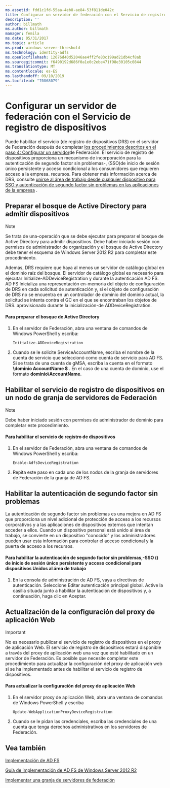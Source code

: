 ```yaml
---
ms.assetid: fdd1c1fd-55aa-4eb8-ae84-53f811de042c
title: Configurar un servidor de federación con el Servicio de registro de dispositivos
description: ''
author: billmath
ms.author: billmath
manager: femila
ms.date: 05/31/2017
ms.topic: article
ms.prod: windows-server-threshold
ms.technology: identity-adfs
ms.openlocfilehash: 12676d40d52046ae4ff2fe83c199ad21db4cf8ab
ms.sourcegitcommit: f6490192d686f0a1e0c2ebe471f98e30105c0844
ms.translationtype: MT
ms.contentlocale: es-ES
ms.lasthandoff: 09/10/2019
ms.locfileid: "70868079"
---
```

# <a name="configure-a-federation-server-with-device-registration-service"></a>Configurar un servidor de federación con el Servicio de registro de dispositivos

Puede habilitar el servicio \(de registro de dispositivos DRS\) en el servidor de Federación después de completar [los procedimientos descritos en el paso 4: Configurar un servidor](https://technet.microsoft.com/library/dn303424.aspx)de Federación. El servicio de registro de dispositivos proporciona un mecanismo de incorporación para la autenticación de segundo factor sin problemas\-, \(SSO\)de inicio de sesión único persistente y acceso condicional a los consumidores que requieren acceso a la empresa. recursos. Para obtener más información acerca de DRS, consulte [unirse al área de trabajo desde cualquier dispositivo para SSO y autenticación de segundo factor sin problemas en las aplicaciones de la empresa](../../ad-fs/operations/Join-to-Workplace-from-Any-Device-for-SSO-and-Seamless-Second-Factor-Authentication-Across-Company-Applications.md) .  
  
## <a name="prepare-your-active-directory-forest-to-support-devices"></a>Preparar el bosque de Active Directory para admitir dispositivos  
  
> [!NOTE]  
> Se trata de una\-operación que se debe ejecutar para preparar el bosque de Active Directory para admitir dispositivos. Debe haber iniciado sesión con permisos de administrador de organización y el bosque de Active Directory debe tener el esquema de Windows Server 2012 R2 para completar este procedimiento.  
>   
> Además, DRS requiere que haya al menos un servidor de catálogo global en el dominio raíz del bosque. El servidor de catálogo global es necesario para ejecutar Initialize\-ADDeviceRegistration y durante la autenticación AD FS. AD FS Inicializa una representación en\-memoria del objeto de configuración de DRS en cada solicitud de autenticación y, si el objeto de configuración de DRS no se encuentra en un controlador de dominio del dominio actual, la solicitud se intenta contra el GC en el que se encontraban los objetos de DRS. aprovisionado durante la inicialización\-de ADDeviceRegistration.  
  
#### <a name="to-prepare-the-active-directory-forest"></a>Para preparar el bosque de Active Directory  
  
1.  En el servidor de Federación, abra una ventana de comandos de Windows PowerShell y escriba:  
  
    ```  
    Initialize-ADDeviceRegistration  
    ```  
  
2.  Cuando se le solicite ServiceAccountName, escriba el nombre de la cuenta de servicio que seleccionó como cuenta de servicio para AD FS.  Si se trata de una cuenta de gMSA, escriba la cuenta en el formato **\\dominio AccountName $** . En el caso de una cuenta de dominio, use el formato **dominio\\AccountName**.  
  
## <a name="enable-device-registration-service-on-a-federation-server-farm-node"></a>Habilitar el servicio de registro de dispositivos en un nodo de granja de servidores de Federación  
  
> [!NOTE]  
> Debe haber iniciado sesión con permisos de administrador de dominio para completar este procedimiento.  
  
#### <a name="to-enable-device-registration-service"></a>Para habilitar el servicio de registro de dispositivos  
  
1.  En el servidor de Federación, abra una ventana de comandos de Windows PowerShell y escriba:  
  
    ```  
    Enable-AdfsDeviceRegistration  
    ```  
  
2.  Repita este paso en cada uno de los nodos de la granja de servidores de Federación de la granja de AD FS.  
  
## <a name="enable-seamless-second-factor-authentication"></a>Habilitar la autenticación de segundo factor sin problemas  
La autenticación de segundo factor sin problemas es una mejora en AD FS que proporciona un nivel adicional de protección de acceso a los recursos corporativos y a las aplicaciones de dispositivos externos que intentan acceder a ellos. Cuando un dispositivo personal está unido al área de trabajo, se convierte en un dispositivo "conocido" y los administradores pueden usar esta información para controlar el acceso condicional y la puerta de acceso a los recursos.  
  
#### <a name="to-enable-seamless-second-factor-authentication-persistent-single-sign-on-sso-and-conditional-access-for-workplace-joined-devices"></a>Para habilitar la autenticación de segundo factor sin problemas,\-SSO \(\) de inicio de sesión único persistente y acceso condicional para dispositivos Unidos al área de trabajo  
  
1.  En la consola de administración de AD FS, vaya a directivas de autenticación. Seleccione Editar autenticación principal global. Active la casilla situada junto a habilitar la autenticación de dispositivos y, a continuación, haga clic en Aceptar.  
  
## <a name="update-the-web-application-proxy-configuration"></a>Actualización de la configuración del proxy de aplicación Web  
  
> [!IMPORTANT]  
> No es necesario publicar el servicio de registro de dispositivos en el proxy de aplicación Web.  El servicio de registro de dispositivos estará disponible a través del proxy de aplicación web una vez que esté habilitado en un servidor de Federación.  Es posible que necesite completar este procedimiento para actualizar la configuración del proxy de aplicación web si se ha implementado antes de habilitar el servicio de registro de dispositivos.  
  
#### <a name="to-update-the-web-application-proxy-configuration"></a>Para actualizar la configuración del proxy de aplicación Web  
  
1.  En el servidor proxy de aplicación Web, abra una ventana de comandos de Windows PowerShell y escriba  
  
    ```  
    Update-WebApplicationProxyDeviceRegistration  
    ```  
  
2.  Cuando se le pidan las credenciales, escriba las credenciales de una cuenta que tenga derechos administrativos en los servidores de Federación.  
  
## <a name="see-also"></a>Vea también 

[Implementación de AD FS](../../ad-fs/AD-FS-Deployment.md)  

[Guía de implementación de AD FS de Windows Server 2012 R2](../../ad-fs/deployment/Windows-Server-2012-R2-AD-FS-Deployment-Guide.md)  
 
[Implementar una granja de servidores de federación](../../ad-fs/deployment/Deploying-a-Federation-Server-Farm.md)  
  

